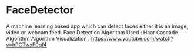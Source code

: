 # FaceDetector
A machine learning based app which can detect faces either it is an image, video or webcam feed.
Face Detection Algorithm Used : Haar Cascade Algorithm
Algorithm Visualization : https://www.youtube.com/watch?v=hPCTwxF0qf4
